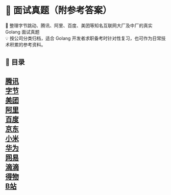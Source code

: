 # 📖 面试真题（附参考答案）
🌟 整理字节跳动、腾讯、阿里、百度、美团等知名互联网大厂及中厂的真实 Golang 面试真题  
💡 按公司分类归档，适合 Golang 开发者求职备考时针对性复习，也可作为日常技术积累的参考资料。

## 📌 目录
[腾讯](https://github.com/0voice/awesome_golang_learning/blob/main/interview_questions/%E9%9D%A2%E8%AF%95%E7%9C%9F%E9%A2%98/%E8%85%BE%E8%AE%AF.md)  
[字节](https://github.com/0voice/awesome_golang_learning/blob/main/interview_questions/%E9%9D%A2%E8%AF%95%E7%9C%9F%E9%A2%98/%E5%AD%97%E8%8A%82%E8%B7%B3%E5%8A%A8.md)  
[美团](https://github.com/0voice/awesome_golang_learning/blob/main/interview_questions/%E9%9D%A2%E8%AF%95%E7%9C%9F%E9%A2%98/%E7%BE%8E%E5%9B%A2.md)  
[阿里](https://github.com/0voice/awesome_golang_learning/blob/main/interview_questions/%E9%9D%A2%E8%AF%95%E7%9C%9F%E9%A2%98/%E9%98%BF%E9%87%8C%E5%B7%B4%E5%B7%B4.md)  
[百度](https://github.com/0voice/awesome_golang_learning/blob/main/interview_questions/%E9%9D%A2%E8%AF%95%E7%9C%9F%E9%A2%98/%E7%99%BE%E5%BA%A6.md)  
[京东](https://github.com/0voice/awesome_golang_learning/blob/main/interview_questions/%E9%9D%A2%E8%AF%95%E7%9C%9F%E9%A2%98/%E4%BA%AC%E4%B8%9C.md)  
[小米](https://github.com/0voice/awesome_golang_learning/blob/main/interview_questions/%E9%9D%A2%E8%AF%95%E7%9C%9F%E9%A2%98/%E5%B0%8F%E7%B1%B3.md)  
[华为](https://github.com/0voice/awesome_golang_learning/blob/main/interview_questions/%E9%9D%A2%E8%AF%95%E7%9C%9F%E9%A2%98/%E5%8D%8E%E4%B8%BA.md)  
[网易](https://github.com/0voice/awesome_golang_learning/blob/main/interview_questions/%E9%9D%A2%E8%AF%95%E7%9C%9F%E9%A2%98/%E7%BD%91%E6%98%93.md)  
[滴滴](https://github.com/0voice/awesome_golang_learning/blob/main/interview_questions/%E9%9D%A2%E8%AF%95%E7%9C%9F%E9%A2%98/%E6%BB%B4%E6%BB%B4.md)  
[得物](https://github.com/0voice/awesome_golang_learning/blob/main/interview_questions/%E9%9D%A2%E8%AF%95%E7%9C%9F%E9%A2%98/%E5%BE%97%E7%89%A9.md)  
[B站](https://github.com/0voice/awesome_golang_learning/blob/main/interview_questions/%E9%9D%A2%E8%AF%95%E7%9C%9F%E9%A2%98/%E5%93%94%E5%93%A9%E5%93%94%E5%93%A9.md)
---
